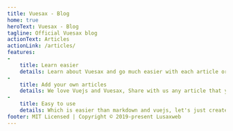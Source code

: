 ```yaml
---
title: Vuesax - Blog
home: true
heroText: Vuesax - Blog
tagline: Official Vuesax blog
actionText: Articles
actionLink: /articles/
features:
-
    title: Learn easier
    details: Learn about Vuesax and go much easier with each article or tutorial
-
    title: Add your own articles
    details: We love Vuejs and Vuesax, Share with us any article that you think is important and relevant to the community
-
    title: Easy to use
    details: Which is easier than markdown and vuejs, let's just create
footer: MIT Licensed | Copyright © 2019-present Lusaxweb
---
```

